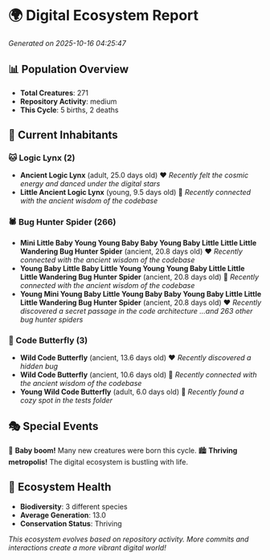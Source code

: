 # 🌍 Digital Ecosystem Report
*Generated on 2025-10-16 04:25:47*

## 📊 Population Overview
- **Total Creatures**: 271
- **Repository Activity**: medium
- **This Cycle**: 5 births, 2 deaths

## 👥 Current Inhabitants

### 🐱 Logic Lynx (2)
- **Ancient Logic Lynx** (adult, 25.0 days old) ❤️
  *Recently felt the cosmic energy and danced under the digital stars*
- **Little Ancient Logic Lynx** (young, 9.5 days old) 💚
  *Recently connected with the ancient wisdom of the codebase*

### 🕷️ Bug Hunter Spider (266)
- **Mini Little Baby Young Young Baby Baby Young Baby Little Little Little Wandering Bug Hunter Spider** (ancient, 20.8 days old) ❤️
  *Recently connected with the ancient wisdom of the codebase*
- **Young Baby Little Baby Little Young Young Young Baby Little Little Little Wandering Bug Hunter Spider** (ancient, 20.8 days old) 💛
  *Recently connected with the ancient wisdom of the codebase*
- **Young Mini Young Baby Little Young Baby Baby Young Baby Little Little Little Wandering Bug Hunter Spider** (ancient, 20.8 days old) ❤️
  *Recently discovered a secret passage in the code architecture*
  *...and 263 other bug hunter spiders*

### 🦋 Code Butterfly (3)
- **Wild Code Butterfly** (ancient, 13.6 days old) ❤️
  *Recently discovered a hidden bug*
- **Wild Code Butterfly** (ancient, 10.6 days old) 💛
  *Recently connected with the ancient wisdom of the codebase*
- **Young Wild Code Butterfly** (adult, 6.0 days old) 💚
  *Recently found a cozy spot in the tests folder*

## 🎭 Special Events

🎉 **Baby boom!** Many new creatures were born this cycle.
🏙️ **Thriving metropolis!** The digital ecosystem is bustling with life.

## 🔬 Ecosystem Health
- **Biodiversity**: 3 different species
- **Average Generation**: 13.0
- **Conservation Status**: Thriving

*This ecosystem evolves based on repository activity. More commits and interactions create a more vibrant digital world!*